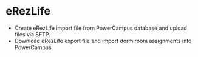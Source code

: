 # eRezLife
- Create eRezLife import file from PowerCampus database and upload files via SFTP.
- Download eRezLife export file and import dorm room assignments into PowerCampus.
